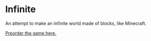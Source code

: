 # Infinite
An attempt to make an infinite world made of blocks, like Minecraft.   

[Preorder the game here.](http://www.wolfire.com/overgrowth)
